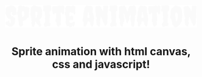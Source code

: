 <h1 align="center">
   <img alt="sprite-animation" src="github/sprite-animation-logo.svg" width="600px" />
</h1>

<div align="center">
  <h1>Sprite animation with <b>html canvas</b>, <b>css</b> and <b>javascript</b>!</h1>
</div>
